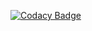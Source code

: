[![Codacy Badge](https://api.codacy.com/project/badge/Grade/902398d5192440c193d1b5f7614cc44b)](https://www.codacy.com/app/Asphx/Botama_v3?utm_source=github.com&amp;utm_medium=referral&amp;utm_content=Asphx/Botama_v3&amp;utm_campaign=Badge_Grade)
